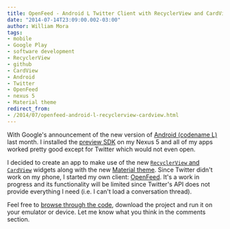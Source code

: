 ```yaml
--- 
title: OpenFeed - Android L Twitter Client with RecyclerView and CardView Widgets
date: "2014-07-14T23:09:00.002-03:00"
author: William Mora
tags: 
- mobile
- Google Play
- software development
- RecyclerView
- github
- CardView
- Android
- Twitter
- OpenFeed
- nexus 5
- Material theme
redirect_from: 
- /2014/07/openfeed-android-l-recyclerview-cardview.html
---
```


With Google's announcement of the new version of [Android (codename L)](http://www.androidauthority.com/android-l-release-official-397212/) last month. I installed the [preview SDK](https://developer.android.com/preview/setup-sdk.html) on my Nexus 5 and all of my apps worked pretty good except for Twitter which would not even open.

<!--more-->
I decided to create an app to make use of the new [`RecyclerView` and `CardView`](https://developer.android.com/preview/material/ui-widgets.html) widgets along with the new [Material theme](https://developer.android.com/preview/material/index.html). Since Twitter didn't work on my phone, I started my own client: [OpenFeed](https://github.com/wmora/openfeed). It's a work in progress and its functionality will be limited since Twitter's API does not provide everything I need (i.e. I can't load a conversation thread).

Feel free to [browse through the code](https://github.com/wmora/openfeed), download the project and run it on your emulator or device. Let me know what you think in the comments section.